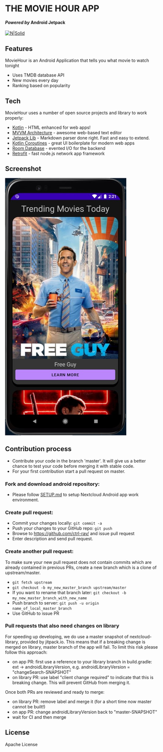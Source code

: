 # THE MOVIE HOUR APP
#### _Powered by_  Android Jetpack

[![N|Solid](https://www.cleveroad.com/images/article-previews/android-jetpack.png)](https://nodesource.com/products/nsolid)

## Features
MovieHour is an Android Application that tells you what movie to watch tonight
- Uses TMDB database API
- New movies every day
- Ranking based on popularity

## Tech

MovieHour uses a number of open source projects and library to work properly:

- [Kotlin] - HTML enhanced for web apps!
- [MVVM Architecture] - awesome web-based text editor
- [Jetpack Lib] - Markdown parser done right. Fast and easy to extend.
- [Kotlin Coroutines] - great UI boilerplate for modern web apps
- [Room Database] - evented I/O for the backend
- [Retrofit] - fast node.js network app framework

## Screenshot
![Alt text](https://github.com/rav-ctrl/MovieHour/blob/main/s1.jpg?raw=true "Optional Title")

## Contribution process
* Contribute your code in the branch 'master'. It will give us a better chance to test your code before merging it with stable code.
* For your first contribution start a pull request on master.


### Fork and download android repository:
* Please follow [SETUP.md](https://github.com/nextcloud/android/blob/master/SETUP.md) to setup Nextcloud Android app work environment.


### Create pull request:
* Commit your changes locally: ```git commit -a```
* Push your changes to your GitHub repo: ```git push```
* Browse to <https://github.com/ctrl-rav/> and issue pull request
* Enter description and send pull request.


### Create another pull request:
To make sure your new pull request does not contain commits which are already contained in previous PRs, create a new branch which is a clone of upstream/master.

* ```git fetch upstream```
* ```git checkout -b my_new_master_branch upstream/master```
* If you want to rename that branch later: ```git checkout -b my_new_master_branch_with_new_name```
* Push branch to server: ```git push -u origin name_of_local_master_branch```
* Use GitHub to issue PR

### Pull requests that also need changes on library
For speeding up developing, we do use a master snapshot of nextcloud-library, provided by jitpack.io.
This means that if a breaking change is merged on library, master branch of the app will fail.
To limit this risk please follow this approach:
- on app PR: first use a reference to your library branch in build.gradle: ext -> androidLibraryVersion, e.g. androidLibraryVersion = "changeSearch-SNAPSHOT"
- on library PR: use label "client change required" to indicate that this is breaking change. This will prevent GitHub from merging it.

Once both PRs are reviewed and ready to merge:
- on library PR: remove label and merge it (for a short time now master cannot be built!)
- on app PR: change androidLibraryVersion back to "master-SNAPSHOT"
- wait for CI and then merge

## License

Apache License

[//]: # (These are reference links used in the body of this note and get stripped out when the markdown processor does its job. There is no need to format nicely because it shouldn't be seen. Thanks SO - http://stackoverflow.com/questions/4823468/store-comments-in-markdown-syntax)

   [Kotlin]: <https://kotlinlang.org/>
   [MVVM Architecture]: <https://developer.android.com/jetpack/guide>
   [Jetpack Lib]: <https://developer.android.com/jetpack>
   [Kotlin Coroutines]: <https://github.com/Kotlin/kotlinx.coroutines>
   [Room Database]: <https://developer.android.com/training/data-storage/room>
   [Retrofit]: <https://square.github.io/retrofit/>
